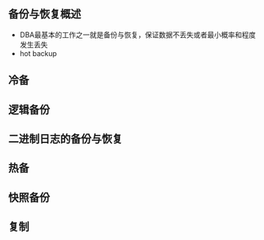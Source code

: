 ## 备份与恢复概述
- DBA最基本的工作之一就是备份与恢复，保证数据不丢失或者最小概率和程度发生丢失
- hot backup
## 冷备
## 逻辑备份
## 二进制日志的备份与恢复
## 热备
## 快照备份
## 复制
